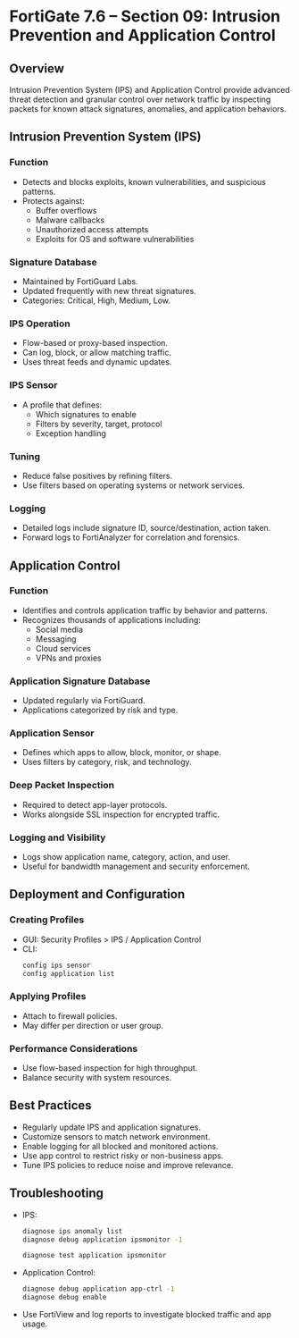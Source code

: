 # FortiGate 7.6 – Section 09: Intrusion Prevention and Application Control

## Overview

Intrusion Prevention System (IPS) and Application Control provide advanced threat detection and granular control over network traffic by inspecting packets for known attack signatures, anomalies, and application behaviors.

## Intrusion Prevention System (IPS)

### Function
- Detects and blocks exploits, known vulnerabilities, and suspicious patterns.
- Protects against:
  - Buffer overflows
  - Malware callbacks
  - Unauthorized access attempts
  - Exploits for OS and software vulnerabilities

### Signature Database
- Maintained by FortiGuard Labs.
- Updated frequently with new threat signatures.
- Categories: Critical, High, Medium, Low.

### IPS Operation
- Flow-based or proxy-based inspection.
- Can log, block, or allow matching traffic.
- Uses threat feeds and dynamic updates.

### IPS Sensor
- A profile that defines:
  - Which signatures to enable
  - Filters by severity, target, protocol
  - Exception handling

### Tuning
- Reduce false positives by refining filters.
- Use filters based on operating systems or network services.

### Logging
- Detailed logs include signature ID, source/destination, action taken.
- Forward logs to FortiAnalyzer for correlation and forensics.

## Application Control

### Function
- Identifies and controls application traffic by behavior and patterns.
- Recognizes thousands of applications including:
  - Social media
  - Messaging
  - Cloud services
  - VPNs and proxies

### Application Signature Database
- Updated regularly via FortiGuard.
- Applications categorized by risk and type.

### Application Sensor
- Defines which apps to allow, block, monitor, or shape.
- Uses filters by category, risk, and technology.

### Deep Packet Inspection
- Required to detect app-layer protocols.
- Works alongside SSL inspection for encrypted traffic.

### Logging and Visibility
- Logs show application name, category, action, and user.
- Useful for bandwidth management and security enforcement.

## Deployment and Configuration

### Creating Profiles
- GUI: Security Profiles > IPS / Application Control
- CLI:
  ```bash
  config ips sensor
  config application list
  ```

### Applying Profiles
- Attach to firewall policies.
- May differ per direction or user group.

### Performance Considerations
- Use flow-based inspection for high throughput.
- Balance security with system resources.

## Best Practices

- Regularly update IPS and application signatures.
- Customize sensors to match network environment.
- Enable logging for all blocked and monitored actions.
- Use app control to restrict risky or non-business apps.
- Tune IPS policies to reduce noise and improve relevance.

## Troubleshooting

- IPS:
  ```bash
  diagnose ips anomaly list
  diagnose debug application ipsmonitor -1

  diagnose test application ipsmonitor
  ```

- Application Control:
  ```bash
  diagnose debug application app-ctrl -1
  diagnose debug enable
  ```

- Use FortiView and log reports to investigate blocked traffic and app usage.
